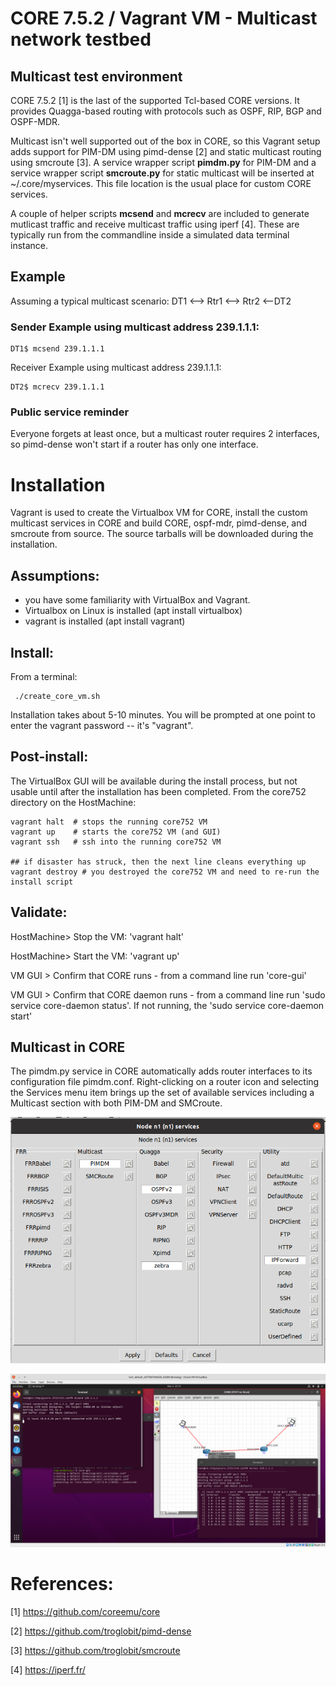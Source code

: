 # CORE 7.5.2 / Vagrant VM - Multicast network testbed

## Multicast test environment
CORE 7.5.2 [1] is the last of the supported Tcl-based CORE versions.  It provides Quagga-based routing with protocols such as OSPF, RIP, BGP and OSPF-MDR.

Multicast isn't well supported out of the box in CORE, so this Vagrant setup adds support for PIM-DM using pimd-dense [2] and static multicast routing using smcroute [3].  A service wrapper script **pimdm.py** for PIM-DM and a service wrapper script **smcroute.py** for static multicast will be inserted at ~/.core/myservices.  This file location is the usual place for custom CORE services.

A couple of helper scripts **mcsend** and **mcrecv** are included to generate mutlicast traffic and receive multicast traffic using iperf [4].  These are typically run from the commandline inside a simulated data terminal instance.

## Example
Assuming a typical multicast scenario:  DT1 <--> Rtr1 <--> Rtr2 <--DT2

### Sender Example using multicast address 239.1.1.1:

	DT1$ mcsend 239.1.1.1 

Receiver Example using multicast address 239.1.1.1:

	DT2$ mcrecv 239.1.1.1

### Public service reminder
Everyone forgets at least once, but a multicast router requires 2 interfaces, so pimd-dense won't start if a router has only one interface.

# Installation
Vagrant is used to create the Virtualbox VM for CORE, install the custom multicast services in CORE and build CORE, ospf-mdr, pimd-dense, and smcroute from source.  The source tarballs will be downloaded during the installation.

## Assumptions:
 - you have some familiarity with VirtualBox and Vagrant.  
 - Virtualbox on Linux is installed (apt install virtualbox)
 - vagrant is installed (apt install vagrant)
 
 ## Install:
From a terminal:

     ./create_core_vm.sh

Installation takes about 5-10 minutes.  You will be prompted at one point to enter the vagrant password -- it's "vagrant".

 ## Post-install:
 The VirtualBox GUI will be available during the install process, but not usable until after the installation has been completed.  From the core752 directory on the HostMachine:

    vagrant halt  # stops the running core752 VM
    vagrant up    # starts the core752 VM (and GUI)
    vagrant ssh   # ssh into the running core752 VM
    
    ## if disaster has struck, then the next line cleans everything up
    vagrant destroy # you destroyed the core752 VM and need to re-run the install script

## Validate:
HostMachine> Stop the VM: 'vagrant halt'

HostMachine> Start the VM: 'vagrant up'

VM GUI > Confirm that CORE runs - from a command line run 'core-gui'

VM GUI > Confirm that CORE daemon runs - from a command line run 'sudo service core-daemon status'.  If not running, the 'sudo service core-daemon start'

## Multicast in CORE
The pimdm.py service in CORE automatically adds router interfaces to its configuration file pimdm.conf.
Right-clicking on a router icon and selecting the Services menu item brings up the set of available services including a Multicast section with both PIM-DM and SMCroute.

![alt text](https://github.com/apwiggins/core752/blob/main/Multicast_Services.png?raw=true)

![alt text](https://github.com/apwiggins/core752/blob/main/Multicast_in_CORE.png?raw=true)

 
# References:

[1] https://github.com/coreemu/core

[2] https://github.com/troglobit/pimd-dense

[3] https://github.com/troglobit/smcroute

[4] https://iperf.fr/
